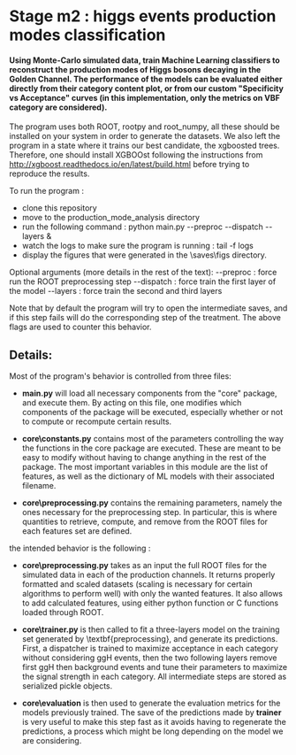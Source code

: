 # Stage m2 : higgs events production modes classification



#### Using Monte-Carlo simulated data, train Machine Learning classifiers to reconstruct the production modes of Higgs bosons decaying in the Golden Channel. The performance of the models can be evaluated either directly from their category content plot, or from our custom  "Specificity vs Acceptance" curves (in this implementation, only the metrics on VBF category are considered).



The program uses both ROOT, rootpy and root_numpy, all these should be installed on your system in order to generate the datasets.
We also left the program in a state where it trains our best candidate, the xgboosted trees. Therefore, one should install XGBOOst following the instructions from http://xgboost.readthedocs.io/en/latest/build.html before trying to reproduce the results.


To run the program :
- clone this repository
- move to the production_mode_analysis directory
- run the following command : python main.py --preproc --dispatch --layers &
- watch the logs to make sure the program is running : tail -f logs
- display the figures that were generated in the \saves\figs directory.

Optional arguments (more details in the rest of the text):
--preproc : force run the ROOT preprocessing step
--dispatch : force train the first layer of the model
--layers : force train the second and third layers

Note that by default the program will try to open the intermediate saves, and if this step fails will do the corresponding step of the treatment. The above flags are used to counter this behavior.


## Details:

Most of the program's behavior is controlled from three files: 

- __main.py__ will load all necessary components from the "core" package, and execute them. By acting on this file, one modifies which components of the package will be executed, especially whether or not to compute or recompute certain results. 

- __core\constants.py__ contains most of the parameters controlling the way the functions in the core package are executed. These are meant to be easy to modify without having to change anything in the rest of the package. The most important variables in this module are the list of features, as well as the dictionary of ML models with their associated filename.

- __core\preprocessing.py__ contains the remaining parameters, namely the ones necessary for the preprocessing step. In particular, this is where quantities to retrieve, compute, and remove from the ROOT files for each features set are defined.


the intended behavior is the following :

- __core\preprocessing.py__ takes as an input the full ROOT files for the simulated data in each of the production channels. It returns properly formatted and scaled datasets (scaling is necessary for certain algorithms to perform well) with only the wanted features. It also allows to add calculated features, using either python function or C functions loaded through ROOT.

- __core\trainer.py__ is then called to fit a three-layers model on the training set generated by \textbf{preprocessing}, and generate its predictions. First, a dispatcher is trained to maximize acceptance in each category without considering ggH events, then the two following layers remove first ggH then background events and tune their parameters to maximize the signal strength in each category. All intermediate steps are stored as serialized pickle objects.

- __core\evaluation__ is then used to generate the evaluation metrics for the models previously trained. The save of the predictions made by __trainer__ is very useful to make this step fast as it avoids having to regenerate the predictions, a process which might be long depending on the model we are considering.

